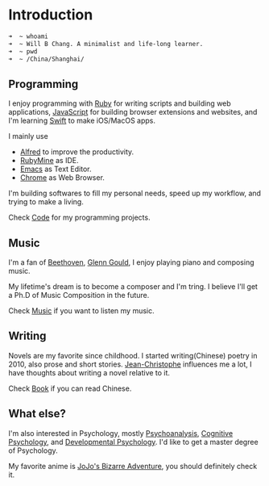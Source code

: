 # Introduction

```bash
➜  ~ whoami 
➜  ~ Will B Chang. A minimalist and life-long learner.
➜  ~ pwd
➜  ~ /China/Shanghai/
```

## Programming
I enjoy programming with [Ruby](https://www.ruby-lang.org/en/) for writing scripts and building web applications, [JavaScript](https://javascript.info/) for building browser extensions and websites, and I'm learning [Swift](https://developer.apple.com/swift/) to make iOS/MacOS apps.

I mainly use
- [Alfred](https://www.alfredapp.com/) to improve the productivity.
- [RubyMine](https://www.jetbrains.com/ruby/) as IDE.
- [Emacs](https://code.visualstudio.com/) as Text Editor.
- [Chrome](https://www.google.com/chrome/) as Web Browser.

I'm building softwares to fill my personal needs, speed up my workflow, and trying to make a living. 

Check [Code](https://code.willbc.cn) for my programming projects.

## Music
I'm a fan of [Beethoven](https://en.wikipedia.org/wiki/Ludwig_van_Beethoven), [Glenn Gould](https://en.wikipedia.org/wiki/Glenn_Gould), I enjoy playing piano and composing music.

My lifetime's dream is to become a composer and I'm tring. I believe I'll get a Ph.D of Music Composition in the future.

Check [Music](https://music.willbc.cn) if you want to listen my music.

## Writing
Novels are my favorite since childhood. I started writing(Chinese) poetry in 2010, also prose and short stories. [Jean-Christophe](https://en.wikipedia.org/wiki/Jean-Christophe) influences me a lot, I have thoughts about writing a novel relative to it.

Check [Book](https://book.willbc.cn) if you can read Chinese.

## What else?
I'm also interested in Psychology, mostly [Psychoanalysis](https://en.wikipedia.org/wiki/Psychoanalysis), [Cognitive Psychology](https://en.wikipedia.org/wiki/Cognitive_psychology), and [Developmental Psychology](https://en.wikipedia.org/wiki/Developmental_psychology). I'd like to get a master degree of Psychology.

My favorite anime is [JoJo's Bizarre Adventure](https://en.wikipedia.org/wiki/JoJo%27s_Bizarre_Adventure), you should definitely check it. 
